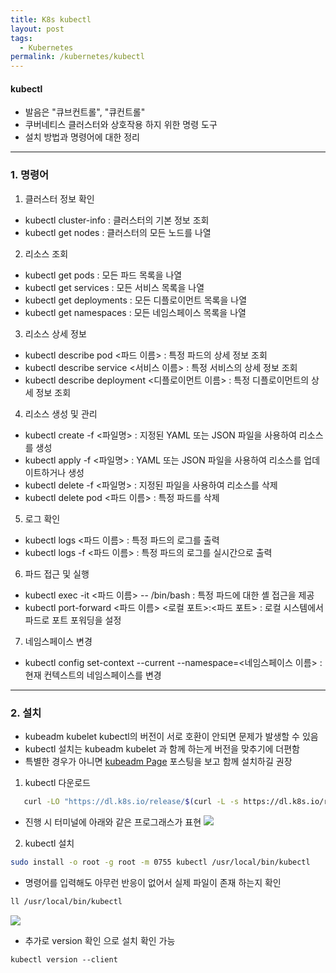 ```yaml
---
title: K8s kubectl
layout: post
tags:
  - Kubernetes
permalink: /kubernetes/kubectl
---
```

#### kubectl
- 발음은 "큐브컨트롤", "큐컨트롤"
- 쿠버네티스 클러스터와 상호작용 하지 위한 명령 도구
- 설치 방법과 명령어에 대한 정리
---

### 1. 명령어

1. 클러스터 정보 확인
- kubectl cluster-info : 클러스터의 기본 정보 조회
- kubectl get nodes : 클러스터의 모든 노드를 나열

2. 리소스 조회
- kubectl get pods : 모든 파드 목록을 나열
- kubectl get services : 모든 서비스 목록을 나열
- kubectl get deployments : 모든 디플로이먼트 목록을 나열
- kubectl get namespaces : 모든 네임스페이스 목록을 나열

3. 리소스 상세 정보
- kubectl describe pod <파드 이름> : 특정 파드의 상세 정보 조회
- kubectl describe service <서비스 이름> : 특정 서비스의 상세 정보 조회
- kubectl describe deployment <디플로이먼트 이름> : 특정 디플로이먼트의 상세 정보 조회

4. 리소스 생성 및 관리
- kubectl create -f <파일명> : 지정된 YAML 또는 JSON 파일을 사용하여 리소스를 생성
- kubectl apply -f <파일명> : YAML 또는 JSON 파일을 사용하여 리소스를 업데이트하거나 생성
- kubectl delete -f <파일명> : 지정된 파일을 사용하여 리소스를 삭제
- kubectl delete pod <파드 이름> : 특정 파드를 삭제
5. 로그 확인
- kubectl logs <파드 이름> : 특정 파드의 로그를 출력
- kubectl logs -f <파드 이름> : 특정 파드의 로그를 실시간으로 출력

6. 파드 접근 및 실행
- kubectl exec -it <파드 이름> -- /bin/bash : 특정 파드에 대한 셸 접근을 제공
- kubectl port-forward <파드 이름> <로컬 포트>:<파드 포트> : 로컬 시스템에서 파드로 포트 포워딩을 설정

7. 네임스페이스 변경
- kubectl config set-context --current --namespace=<네임스페이스 이름> : 현재 컨텍스트의 네임스페이스를 변경

---

### 2. 설치

- kubeadm kubelet kubectl의 버전이 서로 호환이 안되면 문제가 발생할 수 있음
- kubectl 설치는 kubeadm kubelet 과 함께 하는게 버전을 맞추기에 더편함
- 특별한 경우가 아니면 <a href="./kubeadm" target="_blank">kubeadm Page</a> 포스팅을 보고 함께 설치하길 권장 


1. kubectl 다운로드
```bash
   curl -LO "https://dl.k8s.io/release/$(curl -L -s https://dl.k8s.io/release/stable.txt)/bin/linux/amd64/kubectl"
```

- 진행 시 터미널에 아래와 같은 프로그래스가 표현
![](2.%20Areas/Blog/assets/images/Kubernetes/kubectl/1.png)


2. kubectl 설치
``` bash
sudo install -o root -g root -m 0755 kubectl /usr/local/bin/kubectl
```

- 명령어를 입력해도 아무런 반응이 없어서 실제 파일이 존재 하는지 확인
```bash
ll /usr/local/bin/kubectl
```
![](2.%20Areas/Blog/assets/images/Kubernetes/kubectl/2.png)

- 추가로 version 확인 으로 설치 확인 가능
```
kubectl version --client
```
